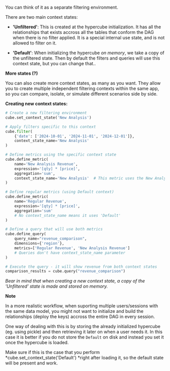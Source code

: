 You can think of it as a separate filtering environment.

There are two main context states:

- **'Unfiltered'**: This is created at the hypercube initialization. It has all the relationships that exists accross all the tables that conform the DAG when there is no filter applied. It is a special internal use state, and is not allowed to filter on it.
    
- **'Default'**: When initializing the hypercube *on memory*, we take a copy of the unfiltered state. Then by default the filters and queries will use this context state, but you can change that..

**More states (?)**

You can also create more context states, as many as you want. They allow you to create multiple independent filtering contexts within the same app, so you can compare, isolate, or simulate different scenarios side by side.

**Creating new context states:**

```python
# Create a new filtering environment
cube.set_context_state('New Analysis')

# Apply filters specific to this context
cube.filter(
    {'date': ['2024-10-01', '2024-11-01', '2024-12-01']}, 
    context_state_name='New Analysis'
)

# Define metrics using the specific context state
cube.define_metric(
    name='New Analysis Revenue',
    expression='[qty] * [price]', 
    aggregation='sum',
    context_state_name='New Analysis'  # This metric uses the New Analysis context
)

# Define regular metrics (using Default context)
cube.define_metric(
    name='Regular Revenue',
    expression='[qty] * [price]', 
    aggregation='sum'
    # No context_state_name means it uses 'Default'
)

# Define a query that will use both metrics
cube.define_query(
    query_name="revenue_comparison",
    dimensions={'region'},
    metrics=['Regular Revenue', 'New Analysis Revenue']
    # Queries don't have context_state_name parameter
)

# Execute the query - it will show revenue from both context states
comparison_results = cube.query("revenue_comparison")
```

*Bear in mind that when creating a new context state, a copy of the 'Unfiltered' state is made and stored on memory.*

**Note**

In a more realistic workflow, when suporting multiple users/sessions with the same data model, you might not want to initialize and build the relationships (deploy the keys) accross the entire DAG in every session.

One way of dealing with this is by storing the already initialized hypercube (eg. using pickle) and then retrieving it later on when a user needs it. In this case it is better if you do not store the `Default` on disk and instead you set it once the hypercube is loaded. 

Make sure if this is the case that you perform *cube.set_context_state('Default') *right after loading it, so the default state will be present and work.